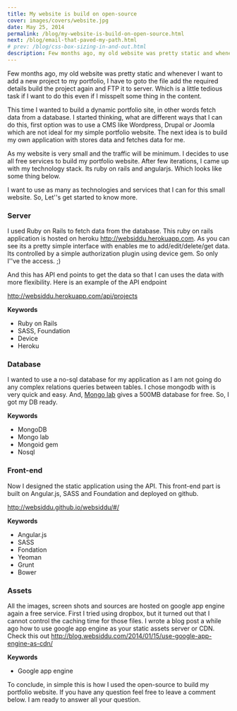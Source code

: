 ```yaml
---
title: My website is build on open-source
cover: images/covers/website.jpg
date: May 25, 2014
permalink: /blog/my-website-is-build-on-open-source.html
next: /blog/email-that-paved-my-path.html
# prev: /blog/css-box-sizing-in-and-out.html
description: Few months ago, my old website was pretty static and whenever I want to add a new project to my portfolio, I have to goto the file add the required details build the project again and FTP it to server. Which is...
---
```


Few months ago, my old website was pretty static and whenever I want to add a new project to my portfolio, I have to goto the file add the required details build the project again and FTP it to server. Which is a little tedious task if I want to do this even if I misspelt some thing in the content.

This time I wanted to build a dynamic portfolio site, in other words fetch data from a database. I started thinking, what are different ways that I can do this, first option was to use a CMS like Wordpress, Drupal or Joomla which are not ideal for my simple portfolio website. The next idea is to build my own application with stores data and fetches data for me.

As my website is very small and the traffic will be minimum. I decides to use all free services to build my portfolio website. After few iterations, I came up with my technology stack. Its ruby on rails and angularjs. Which looks like some thing below.

I want to use as many as technologies and services that I can for this small website. So, Let''s get started to know more.

### Server

I used Ruby on Rails to fetch data from the database. This ruby on rails application is hosted on heroku http://websiddu.herokuapp.com. As you can see its a pretty simple interface with enables me to add/edit/delete/get data. Its controlled by a simple authorization plugin using device gem. So only I''ve the access. ;)

And this has API end points to get the data so that I can uses the data with more flexibility. Here is an example of the API endpoint

http://websiddu.herokuapp.com/api/projects

**Keywords**

- Ruby on Rails
- SASS, Foundation
- Device
- Heroku

### Database

I wanted to use a no-sql database for my application as I am not going do any complex relations queries between tables. I chose mongodb with is very quick and easy. And, <a href="https://mongolab.com/" target="blank">Mongo lab</a> gives a 500MB database for free. So, I got my DB ready.

**Keywords**

- MongoDB
- Mongo lab
- Mongoid gem
- Nosql

### Front-end

Now I designed the static application using the API. This front-end part is built on Angular.js, SASS and Foundation and deployed on github.

http://websiddu.github.io/websiddu/#/

**Keywords**

- Angular.js
- SASS
- Fondation
- Yeoman
- Grunt
- Bower

### Assets

All the images, screen shots and sources are hosted on google app engine again a free service. First I tried using dropbox, but it turned out that I cannot control the caching time for those files. I wrote a blog post a while ago how to use google app engine as your static assets server or CDN. Check this out http://blog.websiddu.com/2014/01/15/use-google-app-engine-as-cdn/

**Keywords**

- Google app engine

To conclude, in simple this is how I used the open-source to build my portfolio website. If you have any question feel free to leave a comment below. I am ready to answer all your question.
